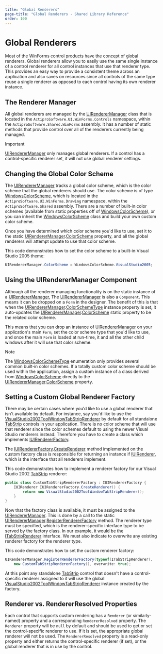 ```yaml
---
title: "Global Renderers"
page-title: "Global Renderers - Shared Library Reference"
order: 100
---
```

# Global Renderers

Most of the WinForms control products have the concept of global renderers.  Global renderers allow you to easily use the same single instance of a control renderer for all control instances that use that renderer type.  This provides an easy way to provide a consistent theme across an application and also saves on resources since all controls of the same type reuse a single renderer as opposed to each control having its own renderer instance.

## The Renderer Manager

All global renderers are managed by the [UIRendererManager](xref:@ActiproUIRoot.Controls.UIRendererManager) class that is located in the `ActiproSoftware.UI.WinForms.Controls` namespace, within the `ActiproSoftware.Shared.WinForms` assembly.  It has a number of static methods that provide control over all of the renderers currently being managed.

> [!IMPORTANT]
> [UIRendererManager](xref:@ActiproUIRoot.Controls.UIRendererManager) only manages global renderers.  If a control has a control-specific renderer set, it will not use global renderer settings.

## Changing the Global Color Scheme

The [UIRendererManager](xref:@ActiproUIRoot.Controls.UIRendererManager) tracks a global color scheme, which is the color scheme that the global renderers should use.  The color scheme is of type [WindowsColorScheme](xref:@ActiproUIRoot.Drawing.WindowsColorScheme), which is located in the `ActiproSoftware.UI.WinForms.Drawing` namespace, within the `ActiproSoftware.Shared` assembly.  There are a number of built-in color schemes (available from static properties off of [WindowsColorScheme](xref:@ActiproUIRoot.Drawing.WindowsColorScheme)), or you can inherit the [WindowsColorScheme](xref:@ActiproUIRoot.Drawing.WindowsColorScheme) class and build your own custom color scheme.

Once you have determined which color scheme you'd like to use, set it to the static [UIRendererManager](xref:@ActiproUIRoot.Controls.UIRendererManager).[ColorScheme](xref:@ActiproUIRoot.Controls.UIRendererManager.ColorScheme) property, and all the global renderers will attempt update to use that color scheme.

This code demonstrates how to set the color scheme to a built-in Visual Studio 2005 theme:

```csharp
UIRendererManager.ColorScheme = WindowsColorScheme.VisualStudio2005;
```

## Using the UIRendererManager Component

Although all the renderer managing functionality is on the static instance of a [UIRendererManager](xref:@ActiproUIRoot.Controls.UIRendererManager), The [UIRendererManager](xref:@ActiproUIRoot.Controls.UIRendererManager) is also a `Component`.  This means it can be dropped on a `Form` in the designer.  The benefit of this is that when the [UIRendererManager](xref:@ActiproUIRoot.Controls.UIRendererManager).[ColorSchemeType](xref:@ActiproUIRoot.Controls.UIRendererManager.ColorSchemeType) instance property is set, it auto-updates the [UIRendererManager](xref:@ActiproUIRoot.Controls.UIRendererManager).[ColorScheme](xref:@ActiproUIRoot.Controls.UIRendererManager.ColorScheme) static property to be the related color scheme.

This means that you can drop an instance of [UIRendererManager](xref:@ActiproUIRoot.Controls.UIRendererManager) on your application's main `Form`, set the color scheme type that you'd like to use, and once the main `Form` is loaded at run-time, it and all the other child windows after it will use that color scheme.

> [!NOTE]
> The [WindowsColorSchemeType](xref:@ActiproUIRoot.Drawing.WindowsColorSchemeType) enumeration only provides several common built-in color schemes.  If a totally custom color scheme should be used within the application, assign a custom instance of a class derived from [WindowsColorScheme](xref:@ActiproUIRoot.Drawing.WindowsColorScheme) directly to the [UIRendererManager](xref:@ActiproUIRoot.Controls.UIRendererManager).[ColorScheme](xref:@ActiproUIRoot.Controls.UIRendererManager.ColorScheme) property.

## Setting a Custom Global Renderer Factory

There may be certain cases where you'd like to use a global renderer that isn't available by default.  For instance, say you'd like to use the [VisualStudio2002ToolWindowTabStripRenderer](xref:@ActiproUIRoot.Controls.Docking.VisualStudio2002ToolWindowTabStripRenderer) by default for all standalone [TabStrip](xref:@ActiproUIRoot.Controls.Docking.TabStrip) controls in your application.  There is no color scheme that will use that renderer since the color schemes default to using the newer Visual Studio renderers instead.  Therefore you have to create a class which implements [IUIRendererFactory](xref:@ActiproUIRoot.Controls.IUIRendererFactory).

The [IUIRendererFactory](xref:@ActiproUIRoot.Controls.IUIRendererFactory).[CreateRenderer](xref:@ActiproUIRoot.Controls.IUIRendererFactory.CreateRenderer*) method implemented on the custom factory class is responsible for returning an instance if [IUIRenderer](xref:@ActiproUIRoot.Controls.IUIRenderer), which is the interface that all renderers implement.

This code demonstrates how to implement a renderer factory for our Visual Studio 2002 [TabStrip](xref:@ActiproUIRoot.Controls.Docking.TabStrip) renderer:

```csharp
public class CustomTabStripRendererFactory : IUIRendererFactory {
	IUIRenderer IUIRendererFactory.CreateRenderer() {
		return new VisualStudio2002ToolWindowTabStripRenderer();
	}
}
```

Now that the factory class is available, it must be assigned to the [UIRendererManager](xref:@ActiproUIRoot.Controls.UIRendererManager).  This is done by a call to the static [UIRendererManager](xref:@ActiproUIRoot.Controls.UIRendererManager).[RegisterRendererFactory](xref:@ActiproUIRoot.Controls.UIRendererManager.RegisterRendererFactory*) method.  The renderer type must be specified, which is the renderer-specific interface type to be served by the factory class.  In our example, it would be the [ITabStripRenderer](xref:@ActiproUIRoot.Controls.Docking.ITabStripRenderer) interface.  We must also indicate to overwrite any existing renderer factory for the renderer type.

This code demonstrates how to set the custom renderer factory:

```csharp
UIRendererManager.RegisterRendererFactory(typeof(ITabStripRenderer), 
	new CustomTabStripRendererFactory(), overwrite: true);
```

At this point any standalone [TabStrip](xref:@ActiproUIRoot.Controls.Docking.TabStrip) control that doesn't have a control-specific renderer assigned to it will use the global [VisualStudio2002ToolWindowTabStripRenderer](xref:@ActiproUIRoot.Controls.Docking.VisualStudio2002ToolWindowTabStripRenderer) instance created by the factory.

## Renderer vs. RendererResolved Properties

Each control that supports custom rendering has a `Renderer` (or similarly-named) property and a corresponding `RendererResolved` property.  The `Renderer` property will be `null` by default and should be used to get or set the control-specific renderer to use.  If it is set, the appropriate global renderer will not be used.  The `RendererResolved` property is a read-only property and either returns the control-specific renderer (if set), or the global renderer that is in use by the control.
